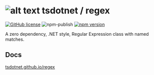 # ![alt text](https://avatars1.githubusercontent.com/u/64487547?s=30&amp;v=5 "tsdotnet") tsdotnet / regex

[![GitHub license](https://img.shields.io/badge/license-MIT-blue.svg?style=flat-square)](https://github.com/tsdotnet/regex/blob/master/LICENSE)
![npm-publish](https://github.com/tsdotnet/regex/workflows/npm-publish/badge.svg)
[![npm version](https://img.shields.io/npm/v/@tsdotnet/regex.svg?style=flat-square)](https://www.npmjs.com/package/@tsdotnet/regex)

A zero dependency, .NET style, Regular Expression class with named matches.

## Docs

[tsdotnet.github.io/regex](https://tsdotnet.github.io/regex/)
